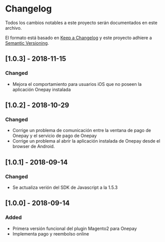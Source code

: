 # Changelog
Todos los cambios notables a este proyecto serán documentados en este archivo.

El formato está basado en [Keep a Changelog](http://keepachangelog.com/en/1.0.0/)
y este proyecto adhiere a [Semantic Versioning](http://semver.org/spec/v2.0.0.html).

## [1.0.3] - 2018-11-15
### Changed
- Mejora el comportamiento para usuarios iOS que no poseen la aplicación Onepay instalada

## [1.0.2] - 2018-10-29
### Changed
- Corrige un problema de comunicación entre la ventana de pago de Onepay y el servicio de pago de Onepay
- Corrige un problema al abrir la aplicación instalada de Onepay desde el browser de Android.

## [1.0.1] - 2018-09-14
### Changed
- Se actualiza verión del SDK de Javascript a la 1.5.3

## [1.0.0] - 2018-09-14
### Added
- Primera versión funcional del plugin Magento2 para Onepay
- Implementa pago y reembolso online
